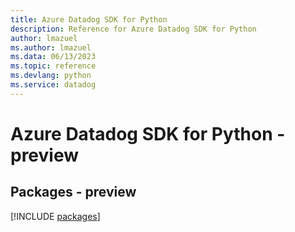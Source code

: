 ```yaml
---
title: Azure Datadog SDK for Python
description: Reference for Azure Datadog SDK for Python
author: lmazuel
ms.author: lmazuel
ms.data: 06/13/2023
ms.topic: reference
ms.devlang: python
ms.service: datadog
---
```

# Azure Datadog SDK for Python - preview
## Packages - preview
[!INCLUDE [packages](datadog-index.md)]
